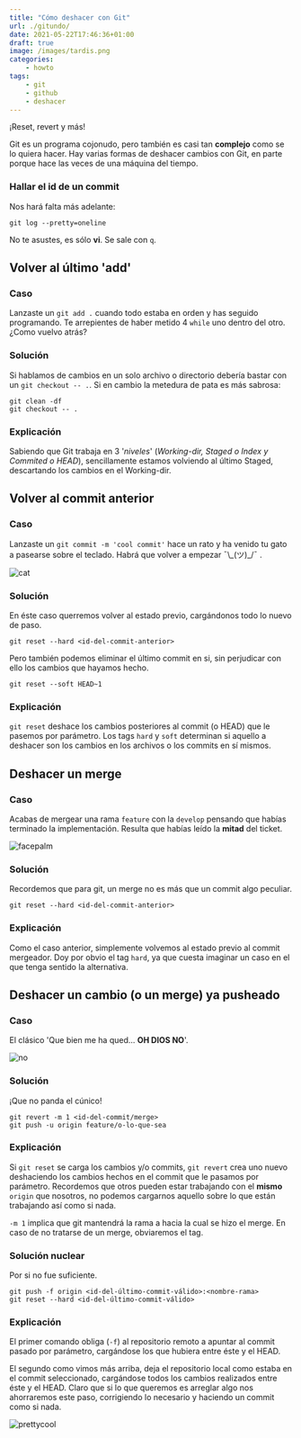 ```yaml
---
title: "Cómo deshacer con Git"
url: ./gitundo/
date: 2021-05-22T17:46:36+01:00
draft: true
image: /images/tardis.png
categories:
    - howto
tags:
    - git
    - github
    - deshacer
---
```


¡Reset, revert y más!

<!--more-->

Git es un programa cojonudo, pero también es casi tan **complejo** como se lo quiera hacer.
Hay varias formas de deshacer cambios con Git, en parte porque hace las veces de una máquina del tiempo.

### Hallar el id de un commit

Nos hará falta más adelante:

```
git log --pretty=oneline
```

No te asustes, es sólo **vi**. Se sale con `q`.

## Volver al último 'add'

### Caso

Lanzaste un `git add .` cuando todo estaba en orden y has seguido programando.
Te arrepientes de haber metido 4 `while` uno dentro del otro. ¿Como vuelvo atrás?

### Solución

Si hablamos de cambios en un solo archivo o directorio debería bastar con un `git checkout -- .`.
Si en cambio la metedura de pata es más sabrosa:

```
git clean -df
git checkout -- .
```

### Explicación

Sabiendo que Git trabaja en 3 '_niveles_' (_Working-dir, Staged o Index y Commited o HEAD_), sencillamente estamos volviendo al último Staged, descartando los cambios en el Working-dir.

## Volver al commit anterior

### Caso

Lanzaste un `git commit -m 'cool commit'` hace un rato y ha venido tu gato a pasearse sobre el teclado. Habrá que volver a empezar ¯\\\_(ツ)\_/¯ .

![cat](../../../images/cat-keyboard.gif)

### Solución

En éste caso querremos volver al estado previo, cargándonos todo lo nuevo de paso.

```
git reset --hard <id-del-commit-anterior>
```

Pero también podemos eliminar el último commit en si, sin perjudicar con ello los cambios que hayamos hecho.

```
git reset --soft HEAD~1
```

### Explicación

`git reset` deshace los cambios posteriores al commit (o HEAD) que le pasemos por parámetro.
Los tags `hard` y `soft` determinan si aquello a deshacer son los cambios en los archivos o los commits en sí mismos.

## Deshacer un merge

### Caso

Acabas de mergear una rama `feature` con la `develop` pensando que habías terminado la implementación.
Resulta que habías leído la **mitad** del ticket.

![facepalm](../../../images/facepalm.gif)

### Solución

Recordemos que para git, un merge no es más que un commit algo peculiar.

```
git reset --hard <id-del-commit-anterior>
```

### Explicación

Como el caso anterior, simplemente volvemos al estado previo al commit mergeador. Doy por obvio el tag `hard`, ya que cuesta imaginar un caso en el que tenga sentido la alternativa.

## Deshacer un cambio (o un merge) ya pusheado

### Caso

El clásico 'Que bien me ha qued... **OH DIOS NO**'.

![no](../../../images/no.gif)

### Solución

¡Que no panda el cúnico!

```
git revert -m 1 <id-del-commit/merge>
git push -u origin feature/o-lo-que-sea
```

### Explicación

Si `git reset` se carga los cambios y/o commits, `git revert` crea uno nuevo deshaciendo los cambios hechos en el commit que le pasamos por parámetro.
Recordemos que otros pueden estar trabajando con el **mismo** `origin` que nosotros, no podemos cargarnos aquello sobre lo que están trabajando así como si nada.

`-m 1` implica que git mantendrá la rama a hacia la cual se hizo el merge.
En caso de no tratarse de un merge, obviaremos el tag.

### Solución nuclear

Por si no fue suficiente.

```
git push -f origin <id-del-último-commit-válido>:<nombre-rama>
git reset --hard <id-del-último-commit-válido>
```

### Explicación

El primer comando obliga (`-f`) al repositorio remoto a apuntar al commit pasado por parámetro, cargándose los que hubiera entre éste y el HEAD.

El segundo como vimos más arriba, deja el repositorio local como estaba en el commit seleccionado, cargándose todos los cambios realizados entre éste y el HEAD.
Claro que si lo que queremos es arreglar algo nos ahorraremos este paso, corrigiendo lo necesario y haciendo un commit como si nada.

![prettycool](../../../images/prettygood.gif)
